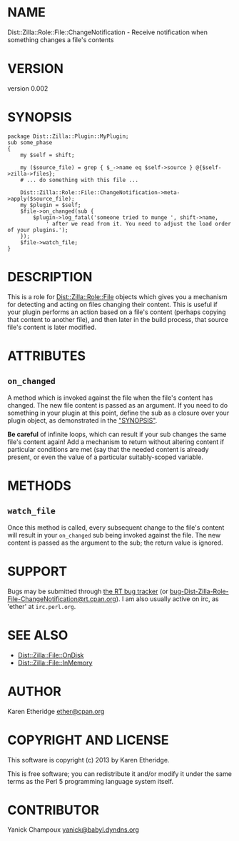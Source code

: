 # NAME

Dist::Zilla::Role::File::ChangeNotification - Receive notification when something changes a file's contents

# VERSION

version 0.002

# SYNOPSIS

    package Dist::Zilla::Plugin::MyPlugin;
    sub some_phase
    {
        my $self = shift;

        my ($source_file) = grep { $_->name eq $self->source } @{$self->zilla->files};
        # ... do something with this file ...

        Dist::Zilla::Role::File::ChangeNotification->meta->apply($source_file);
        my $plugin = $self;
        $file->on_changed(sub {
            $plugin->log_fatal('someone tried to munge ', shift->name,
                ' after we read from it. You need to adjust the load order of your plugins.');
        });
        $file->watch_file;
    }

# DESCRIPTION

This is a role for [Dist::Zilla::Role::File](https://metacpan.org/pod/Dist::Zilla::Role::File) objects which gives you a
mechanism for detecting and acting on files changing their content. This is
useful if your plugin performs an action based on a file's content (perhaps
copying that content to another file), and then later in the build process,
that source file's content is later modified.

# ATTRIBUTES

## `on_changed`

A method which is invoked against the file when the file's
content has changed.  The new file content is passed as an argument.  If you
need to do something in your plugin at this point, define the sub as a closure
over your plugin object, as demonstrated in the ["SYNOPSIS"](#synopsis).

__Be careful__ of infinite loops, which can result if your sub changes the same
file's content again! Add a mechanism to return without altering content if
particular conditions are met (say that the needed content is already present,
or even the value of a particular suitably-scoped variable.

# METHODS

## `watch_file`

Once this method is called, every subsequent change to
the file's content will result in your `on_changed` sub being invoked against
the file.  The new content is passed as the argument to the sub; the return
value is ignored.

# SUPPORT

Bugs may be submitted through [the RT bug tracker](https://rt.cpan.org/Public/Dist/Display.html?Name=Dist-Zilla-Role-File-ChangeNotification)
(or [bug-Dist-Zilla-Role-File-ChangeNotification@rt.cpan.org](mailto:bug-Dist-Zilla-Role-File-ChangeNotification@rt.cpan.org)).
I am also usually active on irc, as 'ether' at `irc.perl.org`.

# SEE ALSO

- [Dist::Zilla::File::OnDisk](https://metacpan.org/pod/Dist::Zilla::File::OnDisk)
- [Dist::Zilla::File::InMemory](https://metacpan.org/pod/Dist::Zilla::File::InMemory)

# AUTHOR

Karen Etheridge <ether@cpan.org>

# COPYRIGHT AND LICENSE

This software is copyright (c) 2013 by Karen Etheridge.

This is free software; you can redistribute it and/or modify it under
the same terms as the Perl 5 programming language system itself.

# CONTRIBUTOR

Yanick Champoux <yanick@babyl.dyndns.org>
